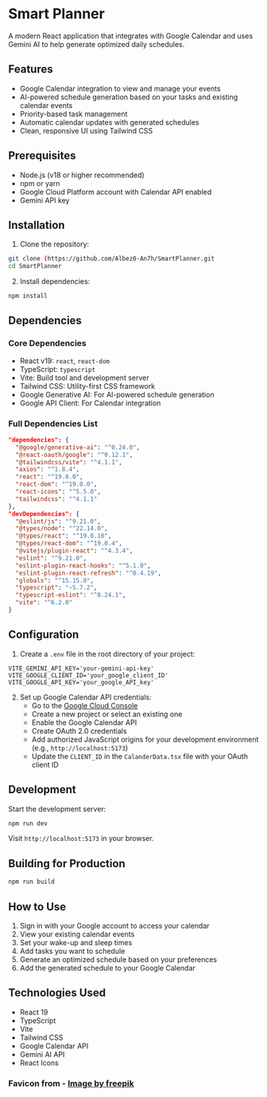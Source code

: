 # Smart Planner

A modern React application that integrates with Google Calendar and uses Gemini AI to help generate optimized daily schedules.

## Features

- Google Calendar integration to view and manage your events
- AI-powered schedule generation based on your tasks and existing calendar events
- Priority-based task management
- Automatic calendar updates with generated schedules
- Clean, responsive UI using Tailwind CSS

## Prerequisites

- Node.js (v18 or higher recommended)
- npm or yarn
- Google Cloud Platform account with Calendar API enabled
- Gemini API key

## Installation

1. Clone the repository:
```bash
git clone (https://github.com/Albez0-An7h/SmartPlanner.git
cd SmartPlanner
```

2. Install dependencies:
```bash
npm install
```

## Dependencies

### Core Dependencies
- React v19: `react`, `react-dom`
- TypeScript: `typescript`
- Vite: Build tool and development server
- Tailwind CSS: Utility-first CSS framework
- Google Generative AI: For AI-powered schedule generation
- Google API Client: For Calendar integration

### Full Dependencies List

```json
"dependencies": {
  "@google/generative-ai": "^0.24.0",
  "@react-oauth/google": "^0.12.1",
  "@tailwindcss/vite": "^4.1.1",
  "axios": "^1.8.4",
  "react": "^19.0.0",
  "react-dom": "^19.0.0",
  "react-icons": "^5.5.0",
  "tailwindcss": "^4.1.1"
},
"devDependencies": {
  "@eslint/js": "^9.21.0",
  "@types/node": "^22.14.0",
  "@types/react": "^19.0.10",
  "@types/react-dom": "^19.0.4",
  "@vitejs/plugin-react": "^4.3.4",
  "eslint": "^9.21.0",
  "eslint-plugin-react-hooks": "^5.1.0",
  "eslint-plugin-react-refresh": "^0.4.19",
  "globals": "^15.15.0",
  "typescript": "~5.7.2",
  "typescript-eslint": "^8.24.1",
  "vite": "^6.2.0"
}
```

## Configuration

1. Create a `.env` file in the root directory of your project:
```env
VITE_GEMINI_API_KEY='your-gemini-api-key'
VITE_GOOGLE_CLIENT_ID='your_google_client_ID'
VITE_GOOGLE_API_KEY='your_google_API_key'

```

2. Set up Google Calendar API credentials:
   - Go to the [Google Cloud Console](https://console.cloud.google.com/)
   - Create a new project or select an existing one
   - Enable the Google Calendar API
   - Create OAuth 2.0 credentials
   - Add authorized JavaScript origins for your development environment (e.g., `http://localhost:5173`)
   - Update the `CLIENT_ID` in the `CalanderData.tsx` file with your OAuth client ID

## Development

Start the development server:
```bash
npm run dev
```

Visit `http://localhost:5173` in your browser.

## Building for Production

```bash
npm run build
```

## How to Use

1. Sign in with your Google account to access your calendar
2. View your existing calendar events
3. Set your wake-up and sleep times
4. Add tasks you want to schedule
5. Generate an optimized schedule based on your preferences
6. Add the generated schedule to your Google Calendar

## Technologies Used

- React 19
- TypeScript
- Vite
- Tailwind CSS
- Google Calendar API
- Gemini AI API
- React Icons

### Favicon from - <a href="https://www.freepik.com/free-psd/3d-rendering-ui-icon_20546687.htm">Image by freepik</a>
